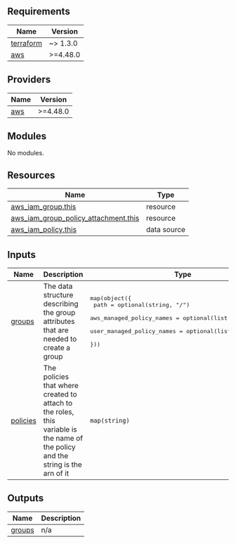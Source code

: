 <!-- BEGIN_TF_DOCS -->
## Requirements

| Name | Version |
|------|---------|
| <a name="requirement_terraform"></a> [terraform](#requirement\_terraform) | ~> 1.3.0 |
| <a name="requirement_aws"></a> [aws](#requirement\_aws) | >=4.48.0 |

## Providers

| Name | Version |
|------|---------|
| <a name="provider_aws"></a> [aws](#provider\_aws) | >=4.48.0 |

## Modules

No modules.

## Resources

| Name | Type |
|------|------|
| [aws_iam_group.this](https://registry.terraform.io/providers/hashicorp/aws/latest/docs/resources/iam_group) | resource |
| [aws_iam_group_policy_attachment.this](https://registry.terraform.io/providers/hashicorp/aws/latest/docs/resources/iam_group_policy_attachment) | resource |
| [aws_iam_policy.this](https://registry.terraform.io/providers/hashicorp/aws/latest/docs/data-sources/iam_policy) | data source |

## Inputs

| Name | Description | Type | Default | Required |
|------|-------------|------|---------|:--------:|
| <a name="input_groups"></a> [groups](#input\_groups) | The data structure describing the group attributes that are needed to create a group | <pre>map(object({<br>    path = optional(string, "/")<br>    aws_managed_policy_names = optional(list(string), [])<br>    user_managed_policy_names = optional(list(string), [])<br>  }))</pre> | n/a | yes |
| <a name="input_policies"></a> [policies](#input\_policies) | The policies that where created to attach to the roles, this variable is the name of the policy and the string is the arn of it | `map(string)` | n/a | yes |

## Outputs

| Name | Description |
|------|-------------|
| <a name="output_groups"></a> [groups](#output\_groups) | n/a |
<!-- END_TF_DOCS -->